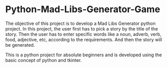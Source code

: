 # Python-Mad-Libs-Generator-Game

The objective of this project is to develop a Mad Libs Generator python project. In this project, the user first has to pick a story by the title of the story. Then the user has to enter specific words like a noun, adverb, verb, food, adjective, etc, according to the requirements. And then the story will be generated.

This is a python project for absolute beginners and is developed using the basic concept of python and tkinter.
